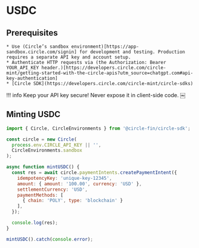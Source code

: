 # USDC

## Prerequisites

	* Use (Circle’s sandbox environment)[https://app-sandbox.circle.com/signin] for development and testing. Production requires a separate API key and account setup.  ￼ 
	* Authenticate HTTP requests via (the Authorization: Bearer YOUR_API_KEY header.)[https://developers.circle.com/circle-mint/getting-started-with-the-circle-apis?utm_source=chatgpt.com#api-key-authentication]
	* [Circle SDK](https://developers.circle.com/circle-mint/circle-sdks)
!!! info 
    Keep your API key secure! Never expose it in client-side code.  ￼

## Minting USDC

```js
import { Circle, CircleEnvironments } from '@circle-fin/circle-sdk';

const circle = new Circle(
  process.env.CIRCLE_API_KEY || '', 
  CircleEnvironments.sandbox
);

async function mintUSDC() {
  const res = await circle.paymentIntents.createPaymentIntent({
    idempotencyKey: 'unique-key-12345',
    amount: { amount: '100.00', currency: 'USD' },
    settlementCurrency: 'USD',
    paymentMethods: [
      { chain: 'POLY', type: 'blockchain' }
    ],
  });

  console.log(res);
}

mintUSDC().catch(console.error);
```

## 
